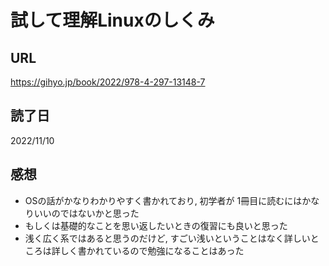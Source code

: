 # 試して理解Linuxのしくみ

## URL

https://gihyo.jp/book/2022/978-4-297-13148-7

## 読了日

2022/11/10

## 感想

- OSの話がかなりわかりやすく書かれており, 初学者が 1冊目に読むにはかなりいいのではないかと思った
- もしくは基礎的なことを思い返したいときの復習にも良いと思った
- 浅く広く系ではあると思うのだけど, すごい浅いということはなく詳しいところは詳しく書かれているので勉強になることはあった
